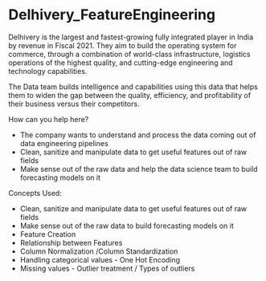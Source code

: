 # Delhivery_FeatureEngineering

Delhivery is the largest and fastest-growing fully integrated player in India by revenue in Fiscal 2021. They aim to build the operating system for commerce, through a combination of world-class infrastructure, logistics operations of the highest quality, and cutting-edge engineering and technology capabilities.

The Data team builds intelligence and capabilities using this data that helps them to widen the gap between the quality, efficiency, and profitability of their business versus their competitors.

How can you help here?

- The company wants to understand and process the data coming out of data engineering pipelines
- Clean, sanitize and manipulate data to get useful features out of raw fields
- Make sense out of the raw data and help the data science team to build forecasting models on it

Concepts Used:
- Clean, sanitize and manipulate data to get useful features out of raw fields
- Make sense out of the raw data to build forecasting models on it
- Feature Creation
- Relationship between Features
- Column Normalization /Column Standardization
- Handling categorical values - One Hot Encoding
- Missing values - Outlier treatment / Types of outliers
